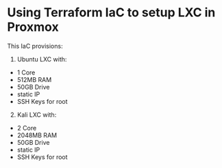<h1>Using Terraform IaC to setup LXC in Proxmox</h1>



This IaC provisions:
 
 1. Ubuntu LXC with:
- 1 Core
- 512MB RAM
- 50GB Drive
- static IP
- SSH Keys for root


2. Kali LXC with:
- 2 Core
- 2048MB RAM
- 50GB Drive
- static IP
- SSH Keys for root